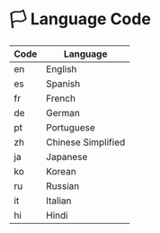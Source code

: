 # 🏳️ Language Code

| Code | Language             |
|------|----------------------|
|  en  | English              |
|  es  | Spanish              |
|  fr  | French               |
|  de  | German               |
|  pt  | Portuguese           |
|  zh  | Chinese Simplified   |
|  ja  | Japanese             |
|  ko  | Korean               |
|  ru  | Russian              |
|  it  | Italian              |
|  hi  | Hindi                |
